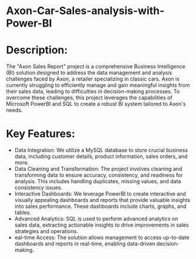 # Axon-Car-Sales-analysis-with-Power-BI

# Description:
The "Axon Sales Report" project is a comprehensive Business Intelligence (BI) solution designed to address the data management and analysis challenges faced by Axon, a retailer specializing in classic cars. Axon is currently struggling to efficiently manage and gain meaningful insights from their sales data, leading to difficulties in decision-making processes. To overcome these challenges, this project leverages the capabilities of Microsoft PowerBI and SQL to create a robust BI system tailored to Axon's needs.

# Key Features:
* Data Integration: We utilize a MySQL database to store crucial business data, including customer details, product information, sales orders, and more.
* Data Cleaning and Transformation: The project involves cleaning and transforming data to ensure accuracy, consistency, and readiness for analysis. This includes handling duplicates, missing values, and data consistency issues.
* Interactive Dashboards: We leverage PowerBI to create interactive and visually appealing dashboards and reports that provide valuable insights into sales performance. These dashboards include charts, graphs, and tables.
* Advanced Analytics: SQL is used to perform advanced analytics on sales data, extracting actionable insights to drive improvements in sales strategies and operations.
* eal-time Access: The solution allows management to access up-to-date dashboards and reports in real-time, enabling data-driven decision-making.
